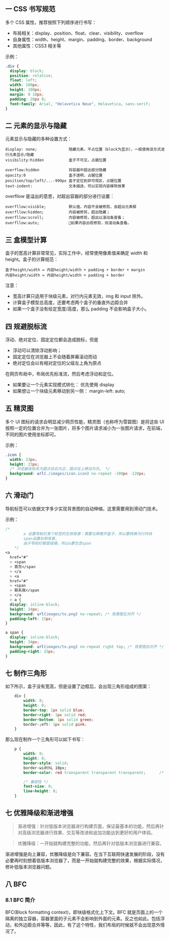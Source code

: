 ## 一 CSS 书写规范

多个 CSS 属性，推荐按照下列顺序进行书写：

- 布局相关：display、position、float、clear、visibility、overflow
- 自身属性：width、height、margin、padding、border、background
- 其他属性：CSS3 相关等

示例：

```css
.div {
  display: block;
  position: relative;
  float: left;
  width: 100px;
  height: 100px;
  margin: 0 10px;
  padding: 20px 0;
  font-family: Arial, "Helavetica Neue", Helavetica, sans-serif;
}
```

## 二 元素的显示与隐藏

元素显示与隐藏的多种设置方式：

```
display: none;              隐藏元素，不占位置（block为显示），一般使用该方式进行元素显示/隐藏
visibility:hidden           盒子不可见，占据位置

overflow:hidden             将容器中超出部分隐藏
opacity:0         	        盒子透明，占据位置
position/top/left/...-999px 盒子定位到非可视区，占据位置
text-indent:                文本缩进，可以实现内容移除效果
```

overfllow 是溢出的意思，对超出容器的部分进行设置：

```
overfllow:visible;          默认值，内容不会被修剪，会超出元素框
overfllow:hidden;           内容被修剪，超出隐藏；
overfllow:scroll;           内容被修剪，超出以滚动条查看；
overfllow:auto;             如果内容出现修剪，则滚动条查看。
```

## 三 盒模型计算

盒子的宽高计算非常常见，实际工作中，经常使用像素值来确定 width 和 height。盒子的计算规范：

```
盒子height/width = 内容height/width + padding + border + margin
内容height/width = 内容height/width + padding + border
```

注意：

- 宽高计算只适用于块级元素，对行内元素无效，img 和 input 除外。
- 计算盒子模型总高度，还要考虑两个盒子的垂直外边距合并
- 如果一个盒子没有给定宽度/高度，那么 padding 不会影响盒子大小。

## 四 规避脱标流

浮动、绝对定位、固定定位都会造成脱标，但是

- 浮动可以清除浮动影响；
- 固定定位在浏览器上不会随着屏幕滚动而动
- 绝对定位会以有相对定位的父级左上角为原点

在网页布局中，布局优先标准流，然后考虑浮动和定位。

- 如果要让一个元素实现模式转化： 优先使用 display
- 如果想让一个块级元素移动到另一侧： margin-left: auto;

## 五 精灵图

多个 UI 图标的请求会明显减少网页性能，精灵图（也称呼为雪碧图）是将这些 UI 按照一定的位置合并为一张图片，将多个图片请求减小为一张图片请求，在前端，不同的图片使用坐标即可。

示例：

```css
.icon {
  width: 23px;
  height: 23px;
  /* 浏览器坐标系为圆点往右为正，圆点往上移动为负。 */
  background: url(./images/icon.icon) no-repeat -100px -120px;
}
```

## 六 滑动门

导航标签可以依据文字多少实现背景图的自动伸缩，这里需要用到滑动门技术。

示例：

```css
/*
        a 设置导航栏某个标签的左侧背景：需要北荣敞开盒子，所以要转换为行内块
        span设置右侧背景。
        由于导航栏都是链接，所以a要包含span
    */
<a
  href="#"
  > <span
  > 首页</span
  > </a
  > <a
  href="#"
  > <span
  > 联系我</span
  > </a
  > a {
  display: inline-block;
  height: 34px;
  background: url(images/to.png) no-repeat; /* 背景图左对齐 */
  padding-left: 15px;
}

a span {
  display: inline-block;
  height: 34px;
  background: url(images/to.png) no-repeat right top; /* 背景图右对齐 */
  padding-right: 15px;
}
```

## 七 制作三角形

如下所示，盒子没有宽高，但是设置了边框后，会出现三角形组成的图案：

```css
    div {
        width: 0;
        height: 0;
        border-top: 1px solid blue;
        border-right: 1px solid red;
        border-bottom: 1px solid green;
        border-;eft: 1px solid pink;
    }
```

那么现在制作一个三角形可以如下书写：

```css
    p {
        width: 0;
        height: 0;
        border-style: solid;
        border-widthL 10px;
        border-color: red transparent transparent transparent;      /* 需要哪个方向的三角形就设置哪个方向为非透明 */

        /* 兼容性 */
        font-size: 0;
        line-height: 0;
    }
```

## 七 优雅降级和渐进增强

> 渐进增强：针对低版本浏览器进行构建页面，保证最基本的功能，然后再针对高级浏览器进行效果、交互等改进和追加功能达到更好的用户体验。

> 优雅降级：一开始就构建完整的功能，然后再针对低版本浏览器进行兼容。

渐进增强是向上兼容，优雅降级是向下兼容。在当下互联网快速发展的阶段，没有必要再时刻想着低版本浏览器了，而是一开始就构建完整的效果，根据实际情况，修补低版本浏览器问题。

## 八 BFC

### 8.1 BFC 简介

BFC(Block formatting context)，即块级格式化上下文。BFC 就是页面上的一个隔离的独立容器，容器里面的子元素不会影响到外面的元素。反之也如此。包括浮动，和外边距合并等等，因此，有了这个特性，我们布局的时候就不会出现意外情况了。
